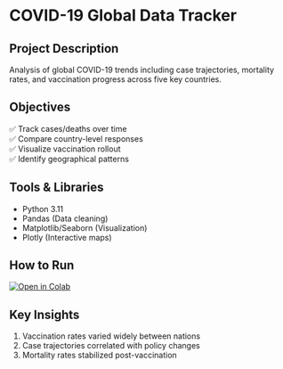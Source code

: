 # COVID-19 Global Data Tracker

## Project Description
Analysis of global COVID-19 trends including case trajectories, mortality rates, and vaccination progress across five key countries.

## Objectives
✅ Track cases/deaths over time  
✅ Compare country-level responses  
✅ Visualize vaccination rollout  
✅ Identify geographical patterns

## Tools & Libraries
- Python 3.11
- Pandas (Data cleaning)
- Matplotlib/Seaborn (Visualization)
- Plotly (Interactive maps)

## How to Run
[![Open in Colab](https://colab.research.google.com/assets/colab-badge.svg)](https://colab.research.google.com/github/YOUR_USERNAME/covid-19-tracker/blob/main/COVID-19_Global_Data_Tracker.ipynb)

## Key Insights
1. Vaccination rates varied widely between nations  
2. Case trajectories correlated with policy changes  
3. Mortality rates stabilized post-vaccination
